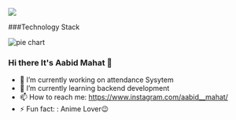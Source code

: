 
![](https://github.com/AabidMahat/AabidMahat/assets/115229298/11dcdf3a-b760-42ca-b55e-148bac8cd090)

###Technology Stack

![pie chart](https://github.com/AabidMahat/AabidMahat/assets/115229298/fd6aa4a8-22f5-4f60-99ef-3dcecaec32e4)

### Hi there It's Aabid Mahat 👋

- 🔭 I’m currently working on attendance Sysytem
- 🌱 I’m currently learning backend development
- 📫 How to reach me: https://www.instagram.com/aabid__mahat/
- ⚡ Fun fact: : Anime Lover😉

